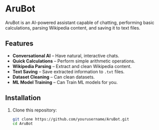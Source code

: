 # AruBot

AruBot is an AI-powered assistant capable of chatting, performing basic calculations, parsing Wikipedia content, and saving it to text files.

## Features

- **Conversational AI** – Have natural, interactive chats.
- **Quick Calculations** – Perform simple arithmetic operations.
- **Wikipedia Parsing** – Extract and clean Wikipedia content.
- **Text Saving** – Save extracted information to `.txt` files.
- **Dataset Cleaning** – Can clean datasets.
- **ML Model Training** – Can Train ML models for you.

## Installation

1. Clone this repository:
   ```bash
   git clone https://github.com/yourusername/AruBot.git
   cd AruBot
